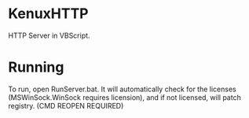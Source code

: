 # KenuxHTTP
HTTP Server in VBScript. 

# Running
To run, open RunServer.bat. It will automatically check for the licenses (MSWinSock.WinSock requires licension), and if not licensed, will patch registry. (CMD REOPEN REQUIRED)
